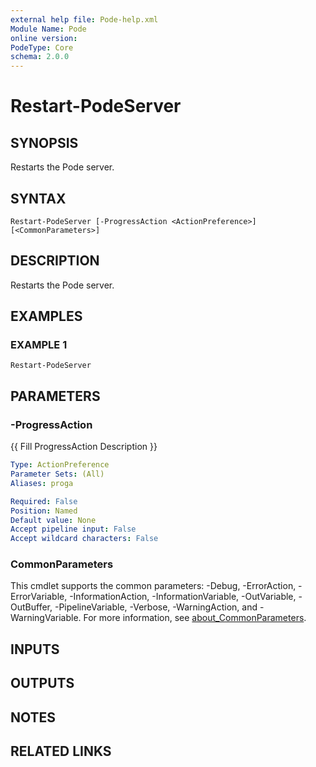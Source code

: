 ```yaml
---
external help file: Pode-help.xml
Module Name: Pode
online version:
PodeType: Core
schema: 2.0.0
---
```


# Restart-PodeServer

## SYNOPSIS
Restarts the Pode server.

## SYNTAX

```
Restart-PodeServer [-ProgressAction <ActionPreference>] [<CommonParameters>]
```

## DESCRIPTION
Restarts the Pode server.

## EXAMPLES

### EXAMPLE 1
```
Restart-PodeServer
```

## PARAMETERS

### -ProgressAction
{{ Fill ProgressAction Description }}

```yaml
Type: ActionPreference
Parameter Sets: (All)
Aliases: proga

Required: False
Position: Named
Default value: None
Accept pipeline input: False
Accept wildcard characters: False
```

### CommonParameters
This cmdlet supports the common parameters: -Debug, -ErrorAction, -ErrorVariable, -InformationAction, -InformationVariable, -OutVariable, -OutBuffer, -PipelineVariable, -Verbose, -WarningAction, and -WarningVariable. For more information, see [about_CommonParameters](http://go.microsoft.com/fwlink/?LinkID=113216).

## INPUTS

## OUTPUTS

## NOTES

## RELATED LINKS
